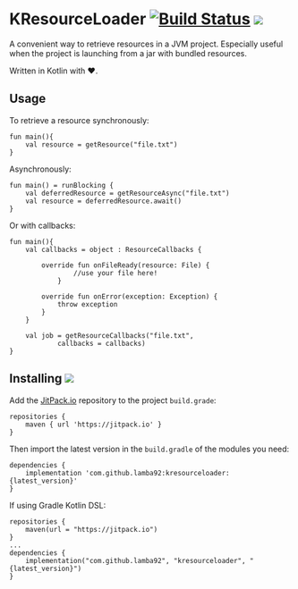 # KResourceLoader [![Build Status](https://travis-ci.org/lamba92/KResourceLoader.svg?branch=master)](https://travis-ci.org/lamba92/KResourceLoader) [![](https://jitpack.io/v/lamba92/kresourceloader.svg)](https://jitpack.io/#lamba92/kresourceloader)

A convenient way to retrieve resources in a JVM project. Especially useful when the project is launching from a jar with bundled resources.

Written in Kotlin with ❤️.

## Usage

To retrieve a resource synchronously:

```
fun main(){
    val resource = getResource("file.txt")
}
```

Asynchronously:

```
fun main() = runBlocking {
    val deferredResource = getResourceAsync("file.txt")
    val resource = deferredResource.await()
}
```

Or with callbacks:

```
fun main(){
    val callbacks = object : ResourceCallbacks {
    
        override fun onFileReady(resource: File) {
                //use your file here!
            }
        
        override fun onError(exception: Exception) {
            throw exception
        }
    }
    
    val job = getResourceCallbacks("file.txt", 
            callbacks = callbacks)
}
```

## Installing [![](https://jitpack.io/v/lamba92/kresourceloader.svg)](https://jitpack.io/#lamba92/kresourceloader)

Add the [JitPack.io](http://jitpack.io) repository to the project `build.grade`:
```
repositories {
    maven { url 'https://jitpack.io' }
}
```

Then import the latest version in the `build.gradle` of the modules you need:

```
dependencies {
    implementation 'com.github.lamba92:kresourceloader:{latest_version}'
}
```

If using Gradle Kotlin DSL:
```
repositories {
    maven(url = "https://jitpack.io")
}
...
dependencies {
    implementation("com.github.lamba92", "kresourceloader", "{latest_version}")
}

